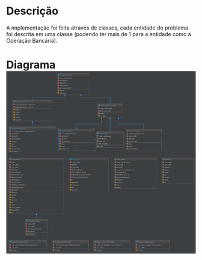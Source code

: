 # Descrição

A implementação foi feita através de classes, cada entidade do problema foi descrita em uma classe \(podendo ter mais de 1 para a entidade como a Operação Bancária\).

# Diagrama![](/doc/img/diagrama.png)



